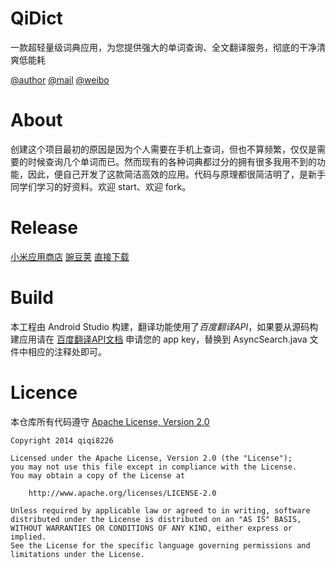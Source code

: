 QiDict
====================

一款超轻量级词典应用，为您提供强大的单词查询、全文翻译服务，彻底的干净清爽低能耗

[@author](http://qiqi8226.com/)   [@mail](http://qiqi8226.com/mail/)   [@weibo](http://weibo.com/qiqi8226)

About
====================

创建这个项目最初的原因是因为个人需要在手机上查词，但也不算频繁，仅仅是需要的时候查询几个单词而已。然而现有的各种词典都过分的拥有很多我用不到的功能，因此，便自己开发了这款简洁高效的应用。代码与原理都很简洁明了，是新手同学们学习的好资料。欢迎 start、欢迎 fork。

Release
====================

[小米应用商店](http://app.mi.com/detail/81504)    [豌豆荚](http://www.wandoujia.com/apps/com.qiqi8226.qidict)    [直接下载](https://api.sinas3.com/v1/SAE_qiqidownload/apk/%E6%9C%80%E7%AE%80%E8%AF%8D%E5%85%B8.apk)

Build
====================

本工程由 Android Studio 构建，翻译功能使用了*百度翻译API*，如果要从源码构建应用请在 [百度翻译API文档](http://developer.baidu.com/wiki/index.php?title=%E5%B8%AE%E5%8A%A9%E6%96%87%E6%A1%A3%E9%A6%96%E9%A1%B5/%E7%99%BE%E5%BA%A6%E7%BF%BB%E8%AF%91API) 申请您的 app key，替换到 AsyncSearch.java 文件中相应的注释处即可。

Licence
====================
本仓库所有代码遵守 [Apache License, Version 2.0](http://www.apache.org/licenses/LICENSE-2.0)

	Copyright 2014 qiqi8226

	Licensed under the Apache License, Version 2.0 (the "License");
	you may not use this file except in compliance with the License.
	You may obtain a copy of the License at

	    http://www.apache.org/licenses/LICENSE-2.0

	Unless required by applicable law or agreed to in writing, software
	distributed under the License is distributed on an "AS IS" BASIS,
	WITHOUT WARRANTIES OR CONDITIONS OF ANY KIND, either express or implied.
	See the License for the specific language governing permissions and
	limitations under the License.
